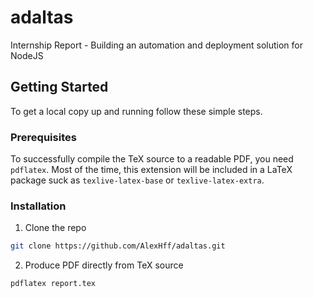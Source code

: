 # adaltas

Internship Report - Building an automation and deployment solution for NodeJS

## Getting Started

To get a local copy up and running follow these simple steps.

### Prerequisites

To successfully compile the TeX source to a readable PDF, you need `pdflatex`.
Most of the time, this extension will be included in a LaTeX package suck as `texlive-latex-base` or `texlive-latex-extra`.

### Installation
 
1. Clone the repo
```sh
git clone https://github.com/AlexHff/adaltas.git
```

2. Produce PDF directly from TeX source
```sh
pdflatex report.tex
```
